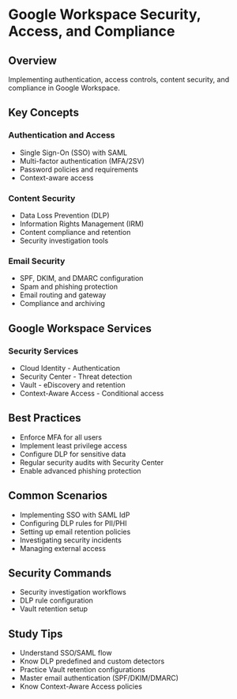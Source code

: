 # Google Workspace Security, Access, and Compliance

## Overview
Implementing authentication, access controls, content security, and compliance in Google Workspace.

## Key Concepts

### Authentication and Access
- Single Sign-On (SSO) with SAML
- Multi-factor authentication (MFA/2SV)
- Password policies and requirements
- Context-aware access

### Content Security
- Data Loss Prevention (DLP)
- Information Rights Management (IRM)
- Content compliance and retention
- Security investigation tools

### Email Security
- SPF, DKIM, and DMARC configuration
- Spam and phishing protection
- Email routing and gateway
- Compliance and archiving

## Google Workspace Services

### Security Services
- Cloud Identity - Authentication
- Security Center - Threat detection
- Vault - eDiscovery and retention
- Context-Aware Access - Conditional access

## Best Practices
- Enforce MFA for all users
- Implement least privilege access
- Configure DLP for sensitive data
- Regular security audits with Security Center
- Enable advanced phishing protection

## Common Scenarios
- Implementing SSO with SAML IdP
- Configuring DLP rules for PII/PHI
- Setting up email retention policies
- Investigating security incidents
- Managing external access

## Security Commands
- Security investigation workflows
- DLP rule configuration
- Vault retention setup

## Study Tips
- Understand SSO/SAML flow
- Know DLP predefined and custom detectors
- Practice Vault retention configurations
- Master email authentication (SPF/DKIM/DMARC)
- Know Context-Aware Access policies
